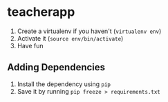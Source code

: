 teacherapp
==========

1. Create a virtualenv if you haven't (`virtualenv env`)
2. Activate it (`source env/bin/activate`)
3. Have fun

Adding Dependencies
-------------------

1. Install the dependency using `pip`
2. Save it by running `pip freeze > requirements.txt`
